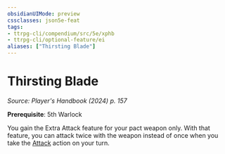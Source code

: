 ```yaml
---
obsidianUIMode: preview
cssclasses: json5e-feat
tags:
- ttrpg-cli/compendium/src/5e/xphb
- ttrpg-cli/optional-feature/ei
aliases: ["Thirsting Blade"]
---
```

# Thirsting Blade
*Source: Player's Handbook (2024) p. 157*  

**Prerequisite**: 5th Warlock

You gain the Extra Attack feature for your pact weapon only. With that feature, you can attack twice with the weapon instead of once when you take the [Attack](3-Mechanics/CLI/rules/actions.md#Attack) action on your turn.